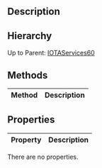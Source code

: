 ## Description

## Hierarchy
Up to Parent: [IOTAServices60](IOTAServices60)

## Methods
| Method | Description |
| ------------- | ------------- |

## Properties
| Property | Description |
| ------------- | ------------- |
There are no properties.
